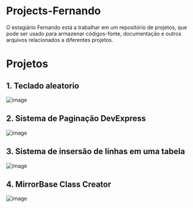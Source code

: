 # Projects-Fernando
 O estagiário Fernando está a trabalhar em um repositório de projetos, que pode ser usado para armazenar códigos-fonte, documentação e outros arquivos relacionados a diferentes projetos.
# Projetos 
## 1. Teclado aleatorio
![image](https://user-images.githubusercontent.com/50460047/228270142-46989aa9-a6bb-42d0-8bc5-f3e48f6bb1c8.png)
## 2. Sistema de Paginação DevExpress
![image](https://user-images.githubusercontent.com/50460047/228269676-549855e1-8cbd-4d6e-82de-9408d81d6f5d.png)
## 3. Sistema de insersão de linhas em uma tabela
![image](https://user-images.githubusercontent.com/50460047/228270963-57e2416c-ae8e-4be2-b40e-9eeed390d9d7.png)
## 4. MirrorBase Class Creator
![image](https://user-images.githubusercontent.com/50460047/228271455-d3b3d09a-e176-4c8e-88a7-3b503891922f.png)
